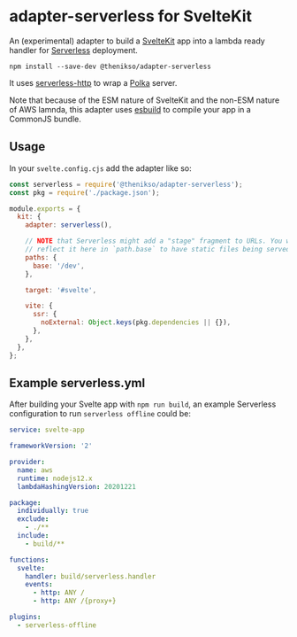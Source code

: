 # adapter-serverless for SvelteKit

An (experimental) adapter to build a [SvelteKit](https://kit.svelte.dev/) app
into a lambda ready handler for [Serverless](https://www.serverless.com/) deployment.

```
npm install --save-dev @thenikso/adapter-serverless
```

It uses [serverless-http](https://github.com/dougmoscrop/serverless-http) to wrap
a [Polka](https://github.com/lukeed/polka) server.

Note that because of the ESM nature of SvelteKit and the non-ESM nature of AWS
lamnda, this adapter uses [esbuild](https://esbuild.github.io/) to compile your
app in a CommonJS bundle.

## Usage

In your `svelte.config.cjs` add the adapter like so:

```js
const serverless = require('@thenikso/adapter-serverless');
const pkg = require('./package.json');

module.exports = {
  kit: {
    adapter: serverless(),

    // NOTE that Serverless might add a "stage" fragment to URLs. You want to
    // reflect it here in `path.base` to have static files being served properly
    paths: {
      base: '/dev',
    },

    target: '#svelte',

    vite: {
      ssr: {
        noExternal: Object.keys(pkg.dependencies || {}),
      },
    },
  },
};
```

## Example serverless.yml

After building your Svelte app with `npm run build`, an example Serverless
configuration to run `serverless offline` could be:

```yml
service: svelte-app

frameworkVersion: '2'

provider:
  name: aws
  runtime: nodejs12.x
  lambdaHashingVersion: 20201221

package:
  individually: true
  exclude:
    - ./**
  include:
    - build/**

functions:
  svelte:
    handler: build/serverless.handler
    events:
      - http: ANY /
      - http: ANY /{proxy+}

plugins:
  - serverless-offline
```
